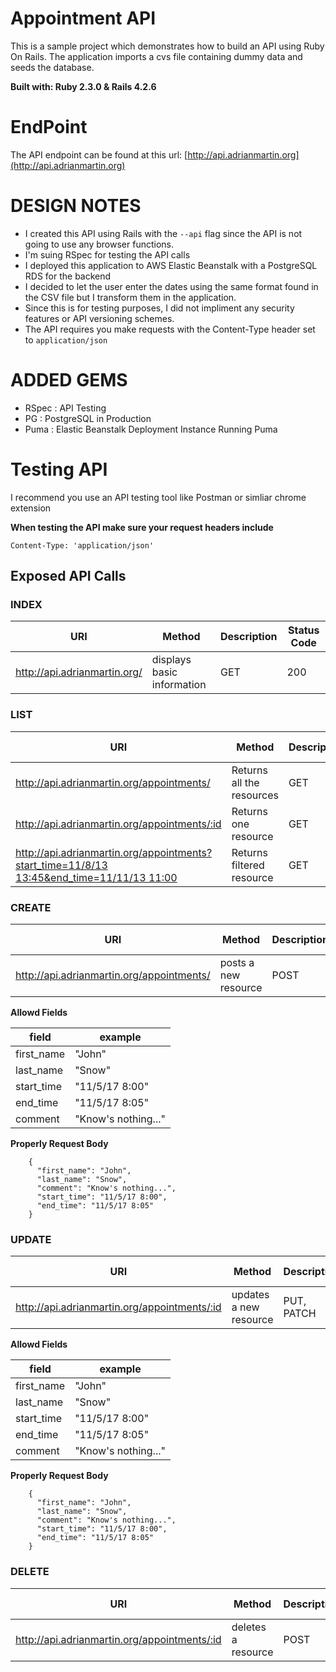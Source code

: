 # Appointment API
This is a sample project which demonstrates how to build an API using Ruby On Rails. The application imports a cvs file containing dummy data and seeds the database.

__Built with: Ruby 2.3.0 & Rails 4.2.6__

# EndPoint

The API endpoint can be found at this url: [http://api.adrianmartin.org](http://api.adrianmartin.org)

# DESIGN NOTES

* I created this API using Rails with the ```--api``` flag since the API is not going to use any browser functions.
* I'm suing RSpec for testing the API calls
* I deployed this application to AWS Elastic Beanstalk with a PostgreSQL RDS for the backend
* I decided to let the user enter the dates using the same format found in the CSV file but I transform them in the application.
* Since this is for testing purposes, I did not impliment any security features or API versioning schemes.
* The API requires you make requests with the Content-Type header set to ```application/json```

# ADDED GEMS

* RSpec : API Testing
* PG : PostgreSQL in Production
* Puma : Elastic Beanstalk Deployment Instance Running Puma

# Testing API

I recommend you use an API testing tool like Postman or simliar chrome extension

**When testing the API make sure your request headers include**

```Content-Type: 'application/json'```

## Exposed API Calls

### INDEX
| URI | Method | Description |Status Code |
|------------------------------------------|---|----|---------|
| http://api.adrianmartin.org/|  displays basic information |GET| 200|

### LIST
| URI | Method | Description |Status Code |
|------------------------------------------|---|----|---------|
| http://api.adrianmartin.org/appointments/| Returns all the resources | GET | 200, 404|
| http://api.adrianmartin.org/appointments/:id| Returns one resource | GET | 200, 404|
| [http://api.adrianmartin.org/appointments?start_time=11/8/13 13:45&end_time=11/11/13 11:00](http://api.adrianmartin.org/appointments?start_time=11%2F8%2F13%2013%3A45&end_time=11%2F11%2F13%2011%3A00)| Returns filtered resource  | GET | 200, 404, 422|

### CREATE
| URI | Method | Description |Status Code |
|------------------------------------------|---|----|---------|
| http://api.adrianmartin.org/appointments/|  posts a new resource |POST| 201, 400, 422|

**Allowd Fields**


|field      | example |
|------------|-------|
|first_name | "John"|
|last_name  | "Snow"|
|start_time | "11/5/17 8:00"|
|end_time   | "11/5/17 8:05"|
|comment    | "Know's nothing..."|

**Properly Request Body**

```
    {
      "first_name": "John",
      "last_name": "Snow",
      "comment": "Know's nothing...",
      "start_time": "11/5/17 8:00",
      "end_time": "11/5/17 8:05"
    }
```


### UPDATE
| URI | Method | Description |Status Code |
|------------------------------------------|---|----|---------|
| http://api.adrianmartin.org/appointments/:id|  updates a new resource |PUT, PATCH| 204, 400, 422|

**Allowd Fields**


|field      | example |
|------------|-------|
|first_name | "John"|
|last_name  | "Snow"|
|start_time | "11/5/17 8:00"|
|end_time   | "11/5/17 8:05"|
|comment    | "Know's nothing..."|

**Properly Request Body**

```
    {
      "first_name": "John",
      "last_name": "Snow",
      "comment": "Know's nothing...",
      "start_time": "11/5/17 8:00",
      "end_time": "11/5/17 8:05"
    }
```

### DELETE
| URI | Method | Description |Status Code |
|------------------------------------------|---|----|---------|
| http://api.adrianmartin.org/appointments/:id|  deletes a resource |POST| 200, 404|

